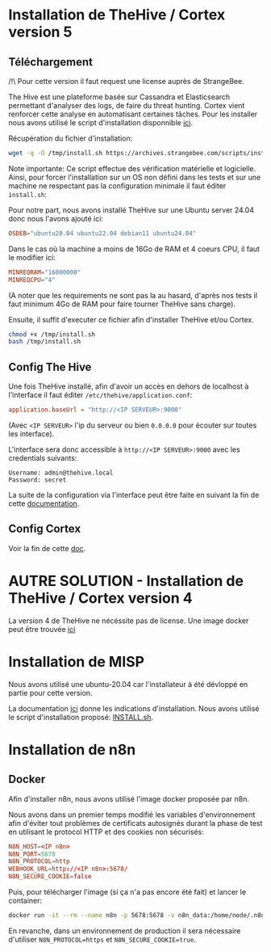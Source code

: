 # Installation de TheHive / Cortex version 5

## Téléchargement
/!\ Pour cette version il faut request une license auprès de StrangeBee.

The Hive est une plateforme basée sur Cassandra et Elasticsearch permettant d'analyser des logs, de faire du threat hunting. Cortex vient renforcer cette analyse en automatisant certaines tâches. Pour les installer nous avons utilisé le script d'installation disponnible [ici](https://archives.strangebee.com/scripts/install.sh).

Récupération du fichier d'installation:
```bash
wget -q -O /tmp/install.sh https://archives.strangebee.com/scripts/install.sh
```

Note importante:
Ce script effectue des vérification matérielle et logicielle. Ainsi, pour forcer l'installation sur un OS non défini dans les tests et sur une machine ne respectant pas la configuration minimale il faut éditer `ìnstall.sh`:

Pour notre part, nous avons installé TheHive sur une Ubuntu server 24.04 donc nous l'avons ajouté ici:
```conf
OSDEB="ubuntu20.04 ubuntu22.04 debian11 ubuntu24.04"
```

Dans le cas où la machine a moins de 16Go de RAM et 4 coeurs CPU, il faut le modifier ici:
```conf
MINREQRAM="16000000"
MINREQCPU="4"
```

(A noter que les requirements ne sont pas la au hasard, d'après nos tests il faut minimum 4Go de RAM pour faire tourner TheHive sans charge).

Ensuite, il suffit d'executer ce fichier afin d'installer TheHive et/ou Cortex.
```bash
chmod +x /tmp/install.sh
bash /tmp/install.sh
```

## Config The Hive
Une fois TheHive installé, afin d'avoir un accès en dehors de localhost à l'interface il faut éditer `/etc/thehive/application.conf`:
```conf
application.baseUrl = "http://<IP SERVEUR>:9000"
```
(Avec `<IP SERVEUR>` l'ip du serveur ou bien `0.0.0.0` pour écouter sur toutes les interface).

L'interface sera donc accessible à `http://<IP SERVEUR>:9000` avec les credentials suivants:
```
Username: admin@thehive.local
Password: secret
```

La suite de la configuration via l'interface peut être faite en suivant la fin de cette [documentation](https://kifarunix.com/install-thehive-on-ubuntu/).

## Config Cortex
Voir la fin de cette [doc](https://kifarunix.com/install-cortex-on-ubuntu/).


# AUTRE SOLUTION - Installation de TheHive / Cortex version 4

La version 4 de TheHive ne nécéssite pas de license. Une image docker peut être trouvée [ici](https://hub.docker.com/layers/thehiveproject/thehive4/4.1.14-1/images/sha256-77bb4cca416ae4a270fe8a8cca82aaa04d0ed375baca22fc2804e315f16ad9bf?context=explore)


# Installation de MISP

Nous avons utilisé une ubuntu-20.04 car l'installateur à été dévloppé en partie pour cette version. 

La documentation [ici](https://kifarunix.com/install-misp-on-ubuntu/) donne les indications d'installation. Nous avons utilisé le script d'installation proposé: [INSTALL.sh](https://github.com/MISP/MISP/blob/2.4/INSTALL/INSTALL.sh).


# Installation de n8n

## Docker
Afin d'installer n8n, nous avons utilisé l'image docker proposée par n8n.

Nous avons dans un premier temps modifié les variables d'environnement afin d'éviter tout problèmes de certificats autosignés durant la phase de test en utilisant le protocol HTTP et des cookies non sécurisés:
```conf
N8N_HOST=<IP n8n>
N8N_PORT=5678
N8N_PROTOCOL=http
WEBHOOK_URL=http://<IP n8n>:5678/
N8N_SECURE_COOKIE=false
```

Puis, pour télécharger l'image (si ça n'a pas encore été fait) et lancer le container:
```bash
docker run -it --rm --name n8n -p 5678:5678 -v n8n_data:/home/node/.n8n --env-file docker-env docker.n8n.io/n8nio/n8n
```

En revanche, dans un environnement de production il sera nécessaire d'utiliser `N8N_PROTOCOL=https` et `N8N_SECURE_COOKIE=true`.
